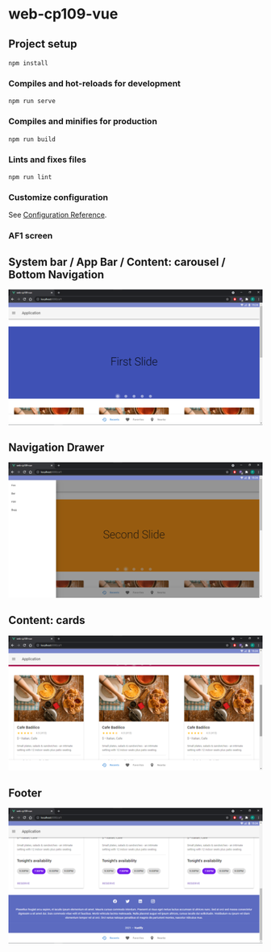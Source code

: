 # web-cp109-vue

## Project setup
```
npm install
```

### Compiles and hot-reloads for development
```
npm run serve
```

### Compiles and minifies for production
```
npm run build
```

### Lints and fixes files
```
npm run lint
```

### Customize configuration
See [Configuration Reference](https://cli.vuejs.org/config/).

### AF1 screen
## System bar / App Bar / Content: carousel / Bottom Navigation
![Print1](/src/assets/af1/print1.png)
## Navigation Drawer
![Print2](/src/assets/af1/print2.png)
## Content: cards
![Print3](/src/assets/af1/print3.png)
## Footer
![Print4](/src/assets/af1/print4.png)
